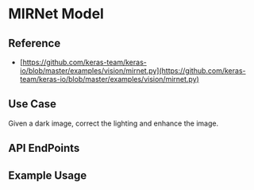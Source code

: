# MIRNet Model #

## Reference ##

- [https://github.com/keras-team/keras-io/blob/master/examples/vision/mirnet.py](https://github.com/keras-team/keras-io/blob/master/examples/vision/mirnet.py)

## Use Case ##

Given a dark image, correct the lighting and enhance the image.

## API EndPoints ##

## Example Usage ##
